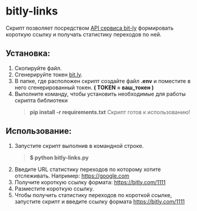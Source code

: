 # bitly-links
Скрипт позволяет посредством [API сервиса bit-ly](https://bitly.com/) формировать короткую ссылку и получать
статистику переходов по ней.

## Установка:
1. Скопируйте файл.
2. Сгенерируйте токен [bit.ly](https://bitly.com/a/oauth_apps).
3. В папке, где расположен скрипт создайте файл **.env** и поместите в него сгенерированный
токен.
    **( TOKEN = ваш_токен )**
4. Выполните команду, чтобы установить необходимые для работы скрипта библиотеки
    >**pip install -r requirements.txt**
Скрипт готов к использованию!

## Использование:
1. Запустите скрипт выполнив в командной строке.
    >**$ python bitly-links.py**
2. Введите URL статистику переходов по которому хотите отслеживать. Например:
    <https://google.com>
3. Получите короткую ссылку формата:
    <https://bitly.com/1111>
4. Разместите короткую ссылку.
5. Чтобы получить статистику переходов по короткой ссылке, запустите скрипт и введите ссылку формата
    <https://bitly.com/1111>
